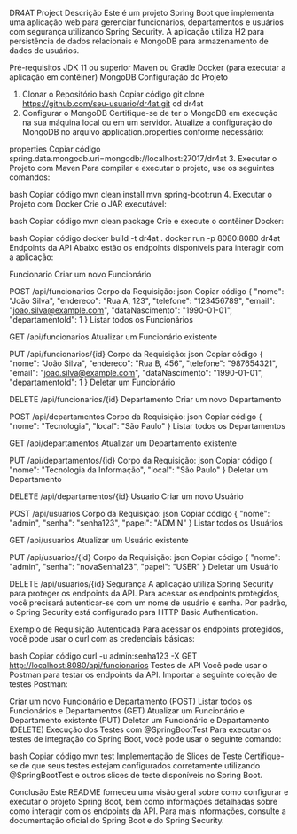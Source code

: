 DR4AT Project
Descrição
Este é um projeto Spring Boot que implementa uma aplicação web para gerenciar funcionários, departamentos e usuários com segurança utilizando Spring Security. A aplicação utiliza H2 para persistência de dados relacionais e MongoDB para armazenamento de dados de usuários.

Pré-requisitos
JDK 11 ou superior
Maven ou Gradle
Docker (para executar a aplicação em contêiner)
MongoDB
Configuração do Projeto

1. Clonar o Repositório
   bash
   Copiar código
   git clone <https://github.com/seu-usuario/dr4at.git>
   cd dr4at
2. Configurar o MongoDB
   Certifique-se de ter o MongoDB em execução na sua máquina local ou em um servidor. Atualize a configuração do MongoDB no arquivo application.properties conforme necessário:

properties
Copiar código
spring.data.mongodb.uri=mongodb://localhost:27017/dr4at 3. Executar o Projeto com Maven
Para compilar e executar o projeto, use os seguintes comandos:

bash
Copiar código
mvn clean install
mvn spring-boot:run 4. Executar o Projeto com Docker
Crie o JAR executável:

bash
Copiar código
mvn clean package
Crie e execute o contêiner Docker:

bash
Copiar código
docker build -t dr4at .
docker run -p 8080:8080 dr4at
Endpoints da API
Abaixo estão os endpoints disponíveis para interagir com a aplicação:

Funcionario
Criar um novo Funcionário

POST /api/funcionarios
Corpo da Requisição:
json
Copiar código
{
"nome": "João Silva",
"endereco": "Rua A, 123",
"telefone": "123456789",
"email": "<joao.silva@example.com>",
"dataNascimento": "1990-01-01",
"departamentoId": 1
}
Listar todos os Funcionários

GET /api/funcionarios
Atualizar um Funcionário existente

PUT /api/funcionarios/{id}
Corpo da Requisição:
json
Copiar código
{
"nome": "João Silva",
"endereco": "Rua B, 456",
"telefone": "987654321",
"email": "<joao.silva@example.com>",
"dataNascimento": "1990-01-01",
"departamentoId": 1
}
Deletar um Funcionário

DELETE /api/funcionarios/{id}
Departamento
Criar um novo Departamento

POST /api/departamentos
Corpo da Requisição:
json
Copiar código
{
"nome": "Tecnologia",
"local": "São Paulo"
}
Listar todos os Departamentos

GET /api/departamentos
Atualizar um Departamento existente

PUT /api/departamentos/{id}
Corpo da Requisição:
json
Copiar código
{
"nome": "Tecnologia da Informação",
"local": "São Paulo"
}
Deletar um Departamento

DELETE /api/departamentos/{id}
Usuario
Criar um novo Usuário

POST /api/usuarios
Corpo da Requisição:
json
Copiar código
{
"nome": "admin",
"senha": "senha123",
"papel": "ADMIN"
}
Listar todos os Usuários

GET /api/usuarios
Atualizar um Usuário existente

PUT /api/usuarios/{id}
Corpo da Requisição:
json
Copiar código
{
"nome": "admin",
"senha": "novaSenha123",
"papel": "USER"
}
Deletar um Usuário

DELETE /api/usuarios/{id}
Segurança
A aplicação utiliza Spring Security para proteger os endpoints da API. Para acessar os endpoints protegidos, você precisará autenticar-se com um nome de usuário e senha. Por padrão, o Spring Security está configurado para HTTP Basic Authentication.

Exemplo de Requisição Autenticada
Para acessar os endpoints protegidos, você pode usar o curl com as credenciais básicas:

bash
Copiar código
curl -u admin:senha123 -X GET <http://localhost:8080/api/funcionarios>
Testes de API
Você pode usar o Postman para testar os endpoints da API. Importar a seguinte coleção de testes Postman:

Criar um novo Funcionário e Departamento (POST)
Listar todos os Funcionários e Departamentos (GET)
Atualizar um Funcionário e Departamento existente (PUT)
Deletar um Funcionário e Departamento (DELETE)
Execução dos Testes com @SpringBootTest
Para executar os testes de integração do Spring Boot, você pode usar o seguinte comando:

bash
Copiar código
mvn test
Implementação de Slices de Teste
Certifique-se de que seus testes estejam configurados corretamente utilizando @SpringBootTest e outros slices de teste disponíveis no Spring Boot.

Conclusão
Este README forneceu uma visão geral sobre como configurar e executar o projeto Spring Boot, bem como informações detalhadas sobre como interagir com os endpoints da API. Para mais informações, consulte a documentação oficial do Spring Boot e do Spring Security.
